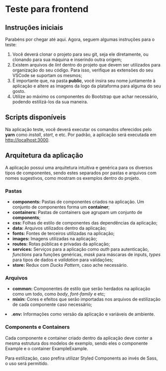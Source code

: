 # Teste para frontend

## Instruções iniciais

Parabéns por chegar até aqui. Agora, seguem algumas instruções para o teste:
<ol>
<li>Você deverá clonar o projeto para seu git, seja ele diretamente, ou clonando para sua máquina e inserindo outra origem;</li>
<li>Existem arquivos de <i>lint</i> dentro do projeto que devem ser utilizados para organização do seu código. Para isso, verifique as extensões do seu VSCode se suportam os mesmos;</li>
<li>É importante que, na pasta <b>public</b>, você insira seu nome juntamente à aplicação e altere as imagens da logo da plataforma para alguma do seu gosto.</li>
<li>Utilize ao máximo os componentes do Bootstrap que achar necessário, podendo estilizá-los da sua maneira.</li>
</ol>

## Scripts disponíveis

Na aplicação teste, você deverá executar os comandos oferecidos pelo <b>yarn</b>
como <i>install</i>, <i>start</i>, e etc.
Por padrão, a aplicação será executada em [http://localhost:3000](http://localhost:3000).

## Arquitetura da aplicação

A aplicação possui uma arquitetura intuitiva e genérica para os diversos tipos de componentes, sendo estes separados por pastas e arquivos com nomes sugestivos, como mostram os exemplos dentro do projeto.

### Pastas

<ul>
<li><b>components:</b> Pastas de componentes criados na aplicação. Um conjunto de componentes forma um <b>container</b>; </li>
<li><b>containers:</b> Pastas de containers que agrupam um conjunto de <b>components</b>; </li>
<li><b>css:</b> Folhas de estilo de componentes das dependências da aplicação; </li>
<li><b>data:</b> Arquivos utilizados dentro da aplicação; </li>
<li><b>fonts:</b> Fontes de terceiros utilizadas na aplicação; </li>
<li><b>images:</b> Imagens utilizadas na aplicação; </li>
<li><b>routes:</b> Rotas públicas e privadas da aplicação; </li>
<li><b>services:</b> Serviços para a aplicação como <i>auth</i> para autenticação, <i>functions</i> para funções genéricas, <i>mask</i> para máscaras de inputs, <i>types</i> para tipos de dados e <i>validation</i> para validações; </li>
<li><b>store:</b> Redux com <i>Ducks Pattern</i>, caso ache necessário. </li>
</ul>

### Arquivos 

<ul>
<li><b>common:</b> Componentes de estilo que serão herdados na aplicação como um todo, como <i>body</i>, <i>font-family</i> e etc; </li>
<li><b>mixin:</b> Cores e efeitos que serão importadas nos arquivos de estilização de cada componente caso necessário; </li>
</ul>
<li><b>.env:</b> Informações como versão da aplicação e variáveis de ambiente. </li>
</ul>

### Components e Containers

Cada componente e container criado dentro da aplicação deve conter a mesma estrutura dos modelos de exemplo, sendo eles o componente Example e o container ExampleExample.

Para estilização, caso prefira utilizar Styled Components ao invés de Sass, o uso será permitido.

<!-- ## Atividade

Baseado na geografia de João Pessoa - PB, você receberá na pasta <b>data</b> um arquivo em JSON contendo uma lista de zonas que possuem um conjunto de bairros únicos da cidade. As zonas são representadas pela sua numeração de id, sendo "9ª zona" a <i>zone</i> de número 9, por exemplo, e o bairro dentro da zona representado pelo seu nome, como "Varadouro".

Para identificar um morador da cidade, o sistema deverá conter uma área para login, que autentica um usuário e permite que ele envie uma mensagem para um dos bairros listados pela plataforma. Haverá uma área para o usuário autenticado visualizar seu nome caso esteja logado na plataforma, validando assim seu login.

O usuário não logado na plataforma poderá pesquisar (numa barra de pesquisa) por algum bairro de forma genérica estilo Google, ou seja, você receberá a informação do campo pesquisa e fará uma busca genérica dentro dos dados fornecidos.

Ao selecionar um bairro de determinada zona, o usuário poderá escrever uma mensagem e enviar para o respectivo bairro apenas se o mesmo estiver logado no sistema. Caso não esteja, o sistema deve solicitar que seja feito o login através de uma modal e, após feito o login, permitir o envio da mensagem.

O objetivo do sistema é coletar uma mensagem sobre um bairro selecionado pelo usuário autenticado na plataforma, permitindo que ele encontre o bairro através de listagem dos dados com zonas como categorias e os bairros sendo subcategorias, e utilizando barra de busca para todos os dados existentes nas informações fornecidas, inserindo estas informações no formulário de envio de mensagem após o usuário selecionar.

A mensagem deve ser exibida em uma modal, identificando a zona selecionada, o id e nome do bairro, o nome do usuário e a respectiva mensagem. -->

<!-- ## Observações

<ul>
<li> A autenticação é <b>estática</b>, ou seja, você irá inventar um login e senha para acessar a área privada da plataforma que exiba seu nome.</li>
<li> O login pode ser feito utilizando armazenamento de informações na LocalStorage, para que haja atualização da página e não perca o acesso; </li>
<li> Existe um arquivo chamado <i>auth</i> na pasta <b>services</b> que contém um modelo funcional de validação de login (se está logado ou não) baseado em token; </li>
<li> Dentro da <b>store</b>, existe um componente de usuário base usando Redux para que você insira as ações ou informações que desejar; </li>
<li> É aconselhável que a autenticação seja feita utilizando Redux ou ContextAPI; </li>
<li> Todas as variáveis e funções deverão ser nomeadas em <b>inglês</b>, de modo 
que seja – minimamente – compreensível; </li>
<li> A arquitetura da aplicação base deve ser respeitada para criar os componentes de sua aplicação;</li>
<li> É fundamental que os comentários no código sejam o mais compreensível e menos verboso possível.</li>
</ul> -->
